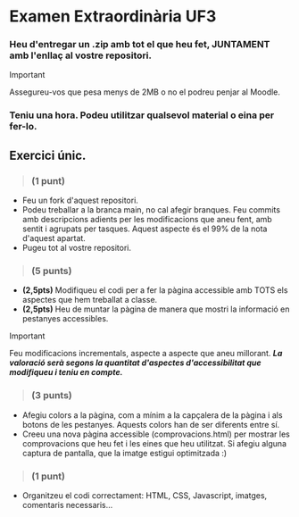 # Examen Extraordinària UF3

### Heu d'entregar un .zip amb tot el que heu fet, JUNTAMENT amb l'enllaç al vostre repositori. 
> [!IMPORTANT]
> Assegureu-vos que pesa menys de 2MB o no el podreu penjar al Moodle.
### Teniu una hora. Podeu utilitzar qualsevol material o eina per fer-lo.

## Exercici únic.

> ### (1 punt)

- Feu un fork d'aquest repositori.
- Podeu treballar a la branca main, no cal afegir branques. Feu commits amb descripcions adients per les modificacions que aneu fent, amb sentit i agrupats per tasques. Aquest aspecte és el 99% de la nota d'aquest apartat.
- Pugeu tot al vostre repositori.

> ### (5 punts)

- **(2,5pts)** Modifiqueu el codi per a fer la pàgina accessible amb TOTS els aspectes que hem treballat a classe.
- **(2,5pts)** Heu de muntar la pàgina de manera que mostri la informació en pestanyes accessibles.

> [!IMPORTANT]
> Feu modificacions incrementals, aspecte a aspecte que aneu millorant. ***La valoració serà segons la quantitat d'aspectes d'accessibilitat que modifiqueu i teniu en compte.***

> ### (3 punts)

- Afegiu colors a la pàgina, com a mínim a la capçalera de la pàgina i als botons de les pestanyes. Aquests colors han de ser diferents entre sí.
- Creeu una nova pàgina accessible (comprovacions.html) per mostrar les comprovacions que heu fet i les eines que heu utilitzat. Si afegiu alguna captura de pantalla, que la imatge estigui optimitzada :)

> ### (1 punt)

- Organitzeu el codi correctament: HTML, CSS, Javascript, imatges, comentaris necessaris...